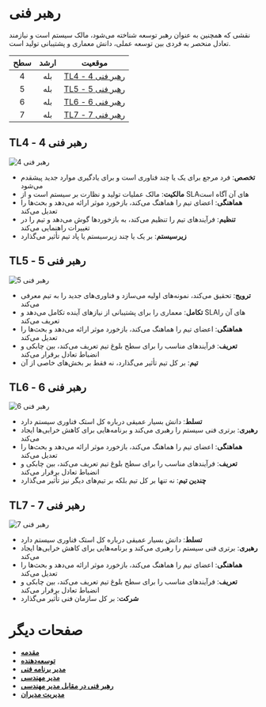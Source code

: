# رهبر فنی

نقشی که همچنین به عنوان رهبر توسعه شناخته می‌شود، مالک سیستم است و نیازمند تعادل منحصر به فردی بین توسعه عملی، دانش معماری و پشتیبانی تولید است.

| سطح | ارشد | موقعیت |
| :---: | :---: | :---: |
| 4 | بله | [TL4 - رهبر فنی 4](#tl4---رهبر-فنی-4) |
| 5 | بله | [TL5 - رهبر فنی 5](#tl5---رهبر-فنی-5) |
| 6 | بله | [TL6 - رهبر فنی 6](#tl6---رهبر-فنی-6) |
| 7 | بله | [TL7 - رهبر فنی 7](#tl7---رهبر-فنی-7) |


## TL4 - رهبر فنی 4

<picture>
  <source media="(prefers-color-scheme: dark)" srcset="/charts/techlead-4-dark.png">
  <source media="(prefers-color-scheme: light)" srcset="/charts/techlead-4.png">
  <img alt="رهبر فنی 4" src="/charts/techlead-4.png">
</picture>

* **تخصص**: فرد مرجع برای یک یا چند فناوری است و برای یادگیری موارد جدید پیشقدم می‌شود
* **مالکیت**: مالک عملیات تولید و نظارت بر سیستم است و از SLAهای آن آگاه است
* **هماهنگی**: اعضای تیم را هماهنگ می‌کند، بازخورد موثر ارائه می‌دهد و بحث‌ها را تعدیل می‌کند
* **تنظیم**: فرآیندهای تیم را تنظیم می‌کند، به بازخوردها گوش می‌دهد و تیم را در تغییرات راهنمایی می‌کند
* **زیرسیستم**: بر یک یا چند زیرسیستم یا پاد تیم تأثیر می‌گذارد

## TL5 - رهبر فنی 5

<picture>
  <source media="(prefers-color-scheme: dark)" srcset="/charts/techlead-5-dark.png">
  <source media="(prefers-color-scheme: light)" srcset="/charts/techlead-5.png">
  <img alt="رهبر فنی 5" src="/charts/techlead-5.png">
</picture>

* **ترویج**: تحقیق می‌کند، نمونه‌های اولیه می‌سازد و فناوری‌های جدید را به تیم معرفی می‌کند
* **تکامل**: معماری را برای پشتیبانی از نیازهای آینده تکامل می‌دهد و SLAهای آن را تعریف می‌کند
* **هماهنگی**: اعضای تیم را هماهنگ می‌کند، بازخورد موثر ارائه می‌دهد و بحث‌ها را تعدیل می‌کند
* **تعریف**: فرآیندهای مناسب را برای سطح بلوغ تیم تعریف می‌کند، بین چابکی و انضباط تعادل برقرار می‌کند
* **تیم**: بر کل تیم تأثیر می‌گذارد، نه فقط بر بخش‌های خاصی از آن

## TL6 - رهبر فنی 6

<picture>
  <source media="(prefers-color-scheme: dark)" srcset="/charts/techlead-6-dark.png">
  <source media="(prefers-color-scheme: light)" srcset="/charts/techlead-6.png">
  <img alt="رهبر فنی 6" src="/charts/techlead-6.png">
</picture>

* **تسلط**: دانش بسیار عمیقی درباره کل استک فناوری سیستم دارد
* **رهبری**: برتری فنی سیستم را رهبری می‌کند و برنامه‌هایی برای کاهش خرابی‌ها ایجاد می‌کند
* **هماهنگی**: اعضای تیم را هماهنگ می‌کند، بازخورد موثر ارائه می‌دهد و بحث‌ها را تعدیل می‌کند
* **تعریف**: فرآیندهای مناسب را برای سطح بلوغ تیم تعریف می‌کند، بین چابکی و انضباط تعادل برقرار می‌کند
* **چندین تیم**: نه تنها بر کل تیم بلکه بر تیم‌های دیگر نیز تأثیر می‌گذارد

## TL7 - رهبر فنی 7

<picture>
  <source media="(prefers-color-scheme: dark)" srcset="/charts/techlead-7-dark.png">
  <source media="(prefers-color-scheme: light)" srcset="/charts/techlead-7.png">
  <img alt="رهبر فنی 7" src="/charts/techlead-7.png">
</picture>

* **تسلط**: دانش بسیار عمیقی درباره کل استک فناوری سیستم دارد
* **رهبری**: برتری فنی سیستم را رهبری می‌کند و برنامه‌هایی برای کاهش خرابی‌ها ایجاد می‌کند
* **هماهنگی**: اعضای تیم را هماهنگ می‌کند، بازخورد موثر ارائه می‌دهد و بحث‌ها را تعدیل می‌کند
* **تعریف**: فرآیندهای مناسب را برای سطح بلوغ تیم تعریف می‌کند، بین چابکی و انضباط تعادل برقرار می‌کند
* **شرکت**: بر کل سازمان فنی تأثیر می‌گذارد

# صفحات دیگر

* [**مقدمه**](README.md)
* [**توسعه‌دهنده**](Developer.md)
* [**مدیر برنامه فنی**](TechnicalProgramManager.md)
* [**مدیر مهندسی**](EngineeringManager.md)
* [**رهبر فنی در مقابل مدیر مهندسی**](TechLead-EngineeringManager.md)
* [**مدیریت مدیران**](Managing-Managers.md)
